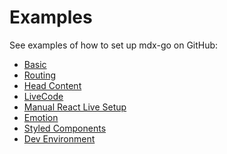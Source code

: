
# Examples

See examples of how to set up mdx-go on GitHub:

- [Basic](https://github.com/jxnblk/mdx-go/tree/master/examples/basic)
- [Routing](https://github.com/jxnblk/mdx-go/tree/master/examples/routing)
- [Head Content](https://github.com/jxnblk/mdx-go/tree/master/examples/head-content)
- [LiveCode](https://github.com/jxnblk/mdx-go/tree/master/examples/live-code)
- [Manual React Live Setup](https://github.com/jxnblk/mdx-go/tree/master/examples/react-live)
- [Emotion](https://github.com/jxnblk/mdx-go/tree/master/examples/emotion)
- [Styled Components](https://github.com/jxnblk/mdx-go/tree/master/examples/styled-components)
- [Dev Environment](https://github.com/jxnblk/mdx-go/tree/master/examples/dev-environment)

[examples]: https://github.com/jxnblk/mdx-go/tree/master/examples
